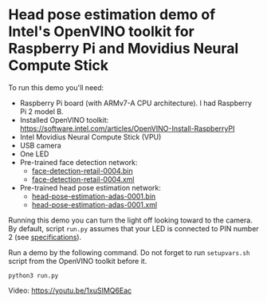 # Head pose estimation demo of Intel's OpenVINO toolkit for Raspberry Pi and Movidius Neural Compute Stick

To run this demo you'll need:

* Raspberry Pi board (with ARMv7-A CPU architecture). I had Raspberry Pi 2 model B.
* Installed OpenVINO toolkit: https://software.intel.com/articles/OpenVINO-Install-RaspberryPI
* Intel Movidius Neural Compute Stick (VPU)
* USB camera
* One LED
* Pre-trained face detection network:
  * [face-detection-retail-0004.bin](https://download.01.org/openvinotoolkit/2018_R4/open_model_zoo/face-detection-retail-0004/FP16/face-detection-retail-0004.bin)
  * [face-detection-retail-0004.xml](https://download.01.org/openvinotoolkit/2018_R4/open_model_zoo/face-detection-retail-0004/FP16/face-detection-retail-0004.xml)
* Pre-trained head pose estimation network:
  * [head-pose-estimation-adas-0001.bin](https://download.01.org/openvinotoolkit/2018_R4/open_model_zoo/head-pose-estimation-adas-0001/FP16/head-pose-estimation-adas-0001.bin)
  * [head-pose-estimation-adas-0001.xml](https://download.01.org/openvinotoolkit/2018_R4/open_model_zoo/head-pose-estimation-adas-0001/FP16/head-pose-estimation-adas-0001.xml)


Running this demo you can turn the light off looking toward to the camera. By default, script `run.py` assumes that your LED is connected to PIN number 2 (see [specifications](https://www.raspberrypi.org/documentation/usage/gpio/)).

Run a demo by the following command. Do not forget to run `setupvars.sh` script from the OpenVINO toolkit before it.

```
python3 run.py
```

Video: https://youtu.be/1xuSIMQ6Eac

